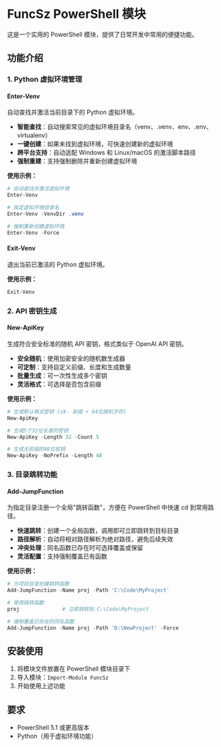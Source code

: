 # FuncSz PowerShell 模块

这是一个实用的 PowerShell 模块，提供了日常开发中常用的便捷功能。

## 功能介绍

### 1. Python 虚拟环境管理

#### Enter-Venv
自动查找并激活当前目录下的 Python 虚拟环境。

- **智能查找**：自动搜索常见的虚拟环境目录名（venv、.venv、env、.env、virtualenv）
- **一键创建**：如果未找到虚拟环境，可快速创建新的虚拟环境
- **跨平台支持**：自动适配 Windows 和 Linux/macOS 的激活脚本路径
- **强制重建**：支持强制删除并重新创建虚拟环境

**使用示例：**
```powershell
# 自动查找并激活虚拟环境
Enter-Venv

# 指定虚拟环境目录名
Enter-Venv -VenvDir .venv

# 强制重新创建虚拟环境
Enter-Venv -Force
```

#### Exit-Venv
退出当前已激活的 Python 虚拟环境。

**使用示例：**
```powershell
Exit-Venv
```

### 2. API 密钥生成

#### New-ApiKey
生成符合安全标准的随机 API 密钥，格式类似于 OpenAI API 密钥。

- **安全随机**：使用加密安全的随机数生成器
- **可定制**：支持自定义前缀、长度和生成数量
- **批量生成**：可一次性生成多个密钥
- **灵活格式**：可选择是否包含前缀

**使用示例：**
```powershell
# 生成默认格式密钥 (sk- 前缀 + 64位随机字符)
New-ApiKey

# 生成5个32位长度的密钥
New-ApiKey -Length 32 -Count 5

# 生成无前缀的48位密钥
New-ApiKey -NoPrefix -Length 48
```

### 3. 目录跳转功能

#### Add-JumpFunction
为指定目录注册一个全局"跳转函数"，方便在 PowerShell 中快速 cd 到常用路径。

- **快速跳转**：创建一个全局函数，调用即可立即跳转到目标目录
- **路径解析**：自动将相对路径解析为绝对路径，避免后续失效
- **冲突处理**：同名函数已存在时可选择覆盖或保留
- **灵活配置**：支持强制覆盖已有函数

**使用示例：**
```powershell
# 为项目目录创建跳转函数
Add-JumpFunction -Name proj -Path 'C:\Code\MyProject'

# 使用跳转函数
proj              # 立即跳转到 C:\Code\MyProject

# 强制覆盖已存在的同名函数
Add-JumpFunction -Name proj -Path 'D:\NewProject' -Force
```

## 安装使用

1. 将模块文件放置在 PowerShell 模块目录下
2. 导入模块：`Import-Module FuncSz`
3. 开始使用上述功能

## 要求

- PowerShell 5.1 或更高版本
- Python（用于虚拟环境功能）